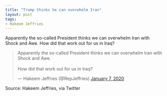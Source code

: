 ```yaml
---
title: "Trump thinks he can overwhelm Iran"
layout: post
tags:
- Hakeem Jeffries
---
```


Apparently the so-called President thinks we can overwhelm Iran with Shock and Awe. How did that work out for us in Iraq?

<blockquote class="twitter-tweet"><p lang="en" dir="ltr">Apparently the so-called President thinks we can overwhelm Iran with Shock and Awe.<br><br>How did that work out for us in Iraq?</p>&mdash; Hakeem Jeffries (@RepJeffries) <a href="https://twitter.com/RepJeffries/status/1214697436687548422?ref_src=twsrc%5Etfw">January 7, 2020</a></blockquote> <script async src="https://platform.twitter.com/widgets.js" charset="utf-8"></script>

Source: Hakeem Jeffries, via Twitter
